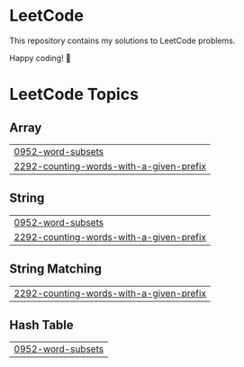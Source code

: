 # LeetCode

This repository contains my solutions to LeetCode problems.

 Happy coding! 🚀


<!---LeetCode Topics Start-->
# LeetCode Topics
## Array
|  |
| ------- |
| [0952-word-subsets](https://github.com/Dhrishita/Leetcode-solutions/tree/master/0952-word-subsets) |
| [2292-counting-words-with-a-given-prefix](https://github.com/Dhrishita/Leetcode-solutions/tree/master/2292-counting-words-with-a-given-prefix) |
## String
|  |
| ------- |
| [0952-word-subsets](https://github.com/Dhrishita/Leetcode-solutions/tree/master/0952-word-subsets) |
| [2292-counting-words-with-a-given-prefix](https://github.com/Dhrishita/Leetcode-solutions/tree/master/2292-counting-words-with-a-given-prefix) |
## String Matching
|  |
| ------- |
| [2292-counting-words-with-a-given-prefix](https://github.com/Dhrishita/Leetcode-solutions/tree/master/2292-counting-words-with-a-given-prefix) |
## Hash Table
|  |
| ------- |
| [0952-word-subsets](https://github.com/Dhrishita/Leetcode-solutions/tree/master/0952-word-subsets) |
<!---LeetCode Topics End-->